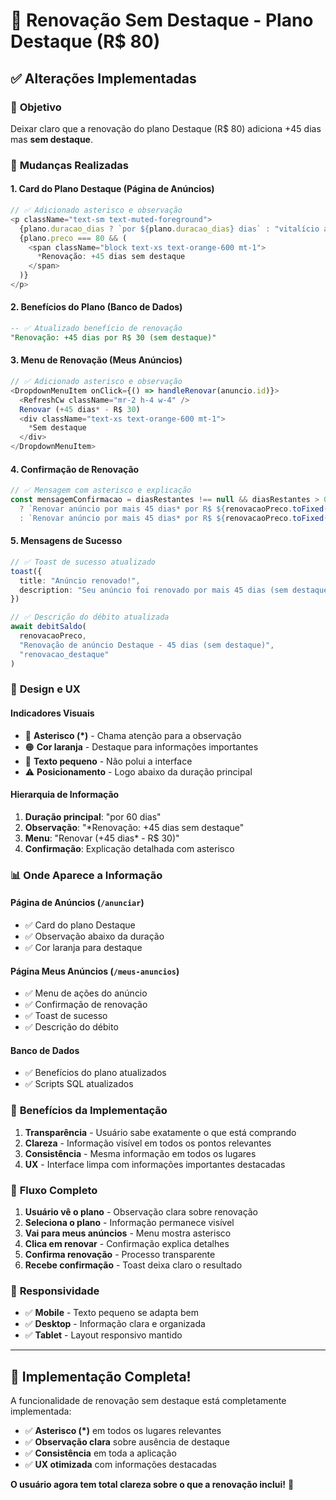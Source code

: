 # 🔄 Renovação Sem Destaque - Plano Destaque (R$ 80)

## ✅ **Alterações Implementadas**

### 🎯 **Objetivo**
Deixar claro que a renovação do plano Destaque (R$ 80) adiciona +45 dias mas **sem destaque**.

### 📝 **Mudanças Realizadas**

#### **1. Card do Plano Destaque (Página de Anúncios)**
```typescript
// ✅ Adicionado asterisco e observação
<p className="text-sm text-muted-foreground">
  {plano.duracao_dias ? `por ${plano.duracao_dias} dias` : "vitalício até vender"}
  {plano.preco === 80 && (
    <span className="block text-xs text-orange-600 mt-1">
      *Renovação: +45 dias sem destaque
    </span>
  )}
</p>
```

#### **2. Benefícios do Plano (Banco de Dados)**
```sql
-- ✅ Atualizado benefício de renovação
"Renovação: +45 dias por R$ 30 (sem destaque)"
```

#### **3. Menu de Renovação (Meus Anúncios)**
```typescript
// ✅ Adicionado asterisco e observação
<DropdownMenuItem onClick={() => handleRenovar(anuncio.id)}>
  <RefreshCw className="mr-2 h-4 w-4" />
  Renovar (+45 dias* - R$ 30)
  <div className="text-xs text-orange-600 mt-1">
    *Sem destaque
  </div>
</DropdownMenuItem>
```

#### **4. Confirmação de Renovação**
```typescript
// ✅ Mensagem com asterisco e explicação
const mensagemConfirmacao = diasRestantes !== null && diasRestantes > 0
  ? `Renovar anúncio por mais 45 dias* por R$ ${renovacaoPreco.toFixed(2)}?\n\n*Renovação sem destaque\nDias restantes: ${diasRestantes}`
  : `Renovar anúncio por mais 45 dias* por R$ ${renovacaoPreco.toFixed(2)}?\n\n*Renovação sem destaque`
```

#### **5. Mensagens de Sucesso**
```typescript
// ✅ Toast de sucesso atualizado
toast({
  title: "Anúncio renovado!",
  description: "Seu anúncio foi renovado por mais 45 dias (sem destaque)",
})

// ✅ Descrição do débito atualizada
await debitSaldo(
  renovacaoPreco,
  "Renovação de anúncio Destaque - 45 dias (sem destaque)",
  "renovacao_destaque"
)
```

### 🎨 **Design e UX**

#### **Indicadores Visuais**
- 🔸 **Asterisco (*)** - Chama atenção para a observação
- 🟠 **Cor laranja** - Destaque para informações importantes
- 📝 **Texto pequeno** - Não polui a interface
- ⚠️ **Posicionamento** - Logo abaixo da duração principal

#### **Hierarquia de Informação**
1. **Duração principal**: "por 60 dias"
2. **Observação**: "*Renovação: +45 dias sem destaque"
3. **Menu**: "Renovar (+45 dias* - R$ 30)"
4. **Confirmação**: Explicação detalhada com asterisco

### 📊 **Onde Aparece a Informação**

#### **Página de Anúncios (`/anunciar`)**
- ✅ Card do plano Destaque
- ✅ Observação abaixo da duração
- ✅ Cor laranja para destaque

#### **Página Meus Anúncios (`/meus-anuncios`)**
- ✅ Menu de ações do anúncio
- ✅ Confirmação de renovação
- ✅ Toast de sucesso
- ✅ Descrição do débito

#### **Banco de Dados**
- ✅ Benefícios do plano atualizados
- ✅ Scripts SQL atualizados

### 🎯 **Benefícios da Implementação**

1. **Transparência** - Usuário sabe exatamente o que está comprando
2. **Clareza** - Informação visível em todos os pontos relevantes
3. **Consistência** - Mesma informação em todos os lugares
4. **UX** - Interface limpa com informações importantes destacadas

### 🔄 **Fluxo Completo**

1. **Usuário vê o plano** - Observação clara sobre renovação
2. **Seleciona o plano** - Informação permanece visível
3. **Vai para meus anúncios** - Menu mostra asterisco
4. **Clica em renovar** - Confirmação explica detalhes
5. **Confirma renovação** - Processo transparente
6. **Recebe confirmação** - Toast deixa claro o resultado

### 📱 **Responsividade**
- ✅ **Mobile** - Texto pequeno se adapta bem
- ✅ **Desktop** - Informação clara e organizada
- ✅ **Tablet** - Layout responsivo mantido

---

## 🎉 **Implementação Completa!**

A funcionalidade de renovação sem destaque está completamente implementada:

- ✅ **Asterisco (*)** em todos os lugares relevantes
- ✅ **Observação clara** sobre ausência de destaque
- ✅ **Consistência** em toda a aplicação
- ✅ **UX otimizada** com informações destacadas

**O usuário agora tem total clareza sobre o que a renovação inclui!** 🚀
